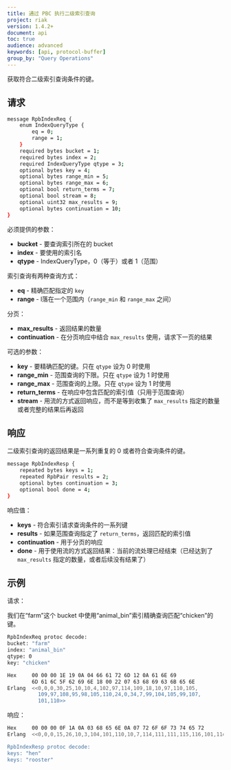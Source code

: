```yaml
---
title: 通过 PBC 执行二级索引查询
project: riak
version: 1.4.2+
document: api
toc: true
audience: advanced
keywords: [api, protocol-buffer]
group_by: "Query Operations"
---
```


获取符合二级索引查询条件的键。

## 请求

```bash
message RpbIndexReq {
    enum IndexQueryType {
        eq = 0;
        range = 1;
    }
    required bytes bucket = 1;
    required bytes index = 2;
    required IndexQueryType qtype = 3;
    optional bytes key = 4;
    optional bytes range_min = 5;
    optional bytes range_max = 6;
    optional bool return_terms = 7;
    optional bool stream = 8;
    optional uint32 max_results = 9;
    optional bytes continuation = 10;
}
```

必须提供的参数：

* **bucket** - 要查询索引所在的 bucket
* **index** - 要使用的索引名
* **qtype** - IndexQueryType，0（等于）或者 1（范围）

索引查询有两种查询方式：

* **eq** - 精确匹配指定的 `key`
* **range** - l落在一个范围内（`range_min` 和 `range_max` 之间）

分页：

* **max_results** - 返回结果的数量
* **continuation** - 在分页响应中结合 `max_results` 使用，请求下一页的结果

可选的参数：

* **key** - 要精确匹配的键。只在 `qtype` 设为 0 时使用
* **range_min** - 范围查询的下限。只在 `qtype` 设为 1 时使用
* **range_max** - 范围查询的上限。只在 `qtype` 设为 1 时使用
* **return_terms** - 在响应中包含匹配的索引值（只用于范围查询）
* **stream** - 用流的方式返回响应，而不是等到收集了 `max_results` 指定的数量或者完整的结果后再返回

## 响应

二级索引查询的返回结果是一系列重复的 0 或者符合查询条件的键。

```bash
message RpbIndexResp {
    repeated bytes keys = 1;
    repeated RpbPair results = 2;
    optional bytes continuation = 3;
    optional bool done = 4;
}
```

响应值：

* **keys** - 符合索引请求查询条件的一系列键
* **results** - 如果范围查询指定了 `return_terms`，返回匹配的索引值
* **continuation** - 用于分页的响应
* **done** - 用于使用流的方式返回结果：当前的流处理已经结束（已经达到了 `max_results` 指定的数量，或者后续没有结果了）

## 示例

请求：

我们在“farm”这个 bucket 中使用“animal_bin”索引精确查询匹配“chicken”的键。

```bash
RpbIndexReq protoc decode:
bucket: "farm"
index: "animal_bin"
qtype: 0
key: "chicken"

Hex     00 00 00 1E 19 0A 04 66 61 72 6D 12 0A 61 6E 69
        6D 61 6C 5F 62 69 6E 18 00 22 07 63 68 69 63 6B 65 6E
Erlang  <<0,0,0,30,25,10,10,4,102,97,114,109,18,10,97,110,105,
          109,97,108,95,98,105,110,24,0,34,7,99,104,105,99,107,
          101,110>>
```

响应：

```bash
Hex     00 00 00 0F 1A 0A 03 68 65 6E 0A 07 72 6F 6F 73 74 65 72
Erlang  <<0,0,0,15,26,10,3,104,101,110,10,7,114,111,111,115,116,101,114>>

RpbIndexResp protoc decode:
keys: "hen"
keys: "rooster"
```
